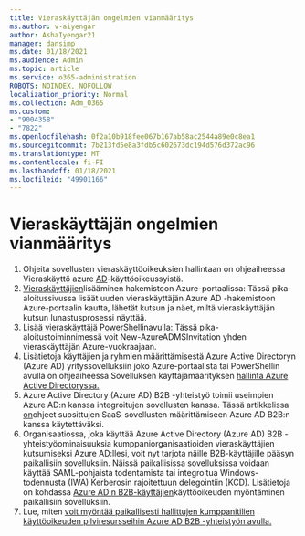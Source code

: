 ```yaml
---
title: Vieraskäyttäjän ongelmien vianmääritys
ms.author: v-aiyengar
author: AshaIyengar21
manager: dansimp
ms.date: 01/18/2021
ms.audience: Admin
ms.topic: article
ms.service: o365-administration
ROBOTS: NOINDEX, NOFOLLOW
localization_priority: Normal
ms.collection: Adm_O365
ms.custom:
- "9004358"
- "7822"
ms.openlocfilehash: 0f2a10b918fee067b167ab58ac2544a89e0c8ea1
ms.sourcegitcommit: 7b213fd5e8a3fdb5c602673dc194d576d372ac96
ms.translationtype: MT
ms.contentlocale: fi-FI
ms.lasthandoff: 01/18/2021
ms.locfileid: "49901166"
---
```

# <a name="troubleshoot-guest-user-issues"></a>Vieraskäyttäjän ongelmien vianmääritys

1. Ohjeita sovellusten vieraskäyttöoikeuksien hallintaan on ohjeaiheessa Vieraskäyttö azure [AD](https://docs.microsoft.com/azure/active-directory/governance/manage-guest-access-with-access-reviews)-käyttöoikeussyistä.
1. [Vieraskäyttäjien](https://docs.microsoft.com/azure/active-directory/external-identities/b2b-quickstart-add-guest-users-portal)lisääminen hakemistoon Azure-portaalissa: Tässä pika-aloitussivussa lisäät uuden vieraskäyttäjän Azure AD -hakemistoon Azure-portaalin kautta, lähetät kutsun ja näet, miltä vieraskäyttäjän kutsun lunastusprosessi näyttää.
1. [Lisää vieraskäyttäjä PowerShellin](https://docs.microsoft.com/azure/active-directory/external-identities/b2b-quickstart-invite-powershell)avulla: Tässä pika-aloitustoiminnimessä voit New-AzureADMSInvitation yhden vieraskäyttäjän Azure-vuokraajaan.
1. Lisätietoja käyttäjien ja ryhmien määrittämisestä Azure Active Directoryn (Azure AD) yrityssovelluksiin joko Azure-portaalista tai PowerShellin avulla on ohjeaiheessa Sovelluksen käyttäjämäärityksen [hallinta Azure Active Directoryssa.](https://docs.microsoft.com/azure/active-directory/manage-apps/assign-user-or-group-access-portal) 
1. Azure Active Directory (Azure AD) B2B -yhteistyö toimii useimpien Azure AD:n kanssa integroitujen sovellusten kanssa. Tässä artikkelissa [on](https://docs.microsoft.com/azure/active-directory/external-identities/configure-saas-apps)ohjeet suosittujen SaaS-sovellusten määrittämiseen Azure AD B2B:n kanssa käytettäväksi.
1. Organisaatiossa, joka käyttää Azure Active Directory (Azure AD) B2B -yhteistyöominaisuuksia kumppaniorganisaatioiden vieraskäyttäjien kutsumiseksi Azure AD:llesi, voit nyt tarjota näille B2B-käyttäjille pääsyn paikallisiin sovelluksiin. Näissä paikallisissa sovelluksissa voidaan käyttää SAML-pohjaista todentamista tai integroitua Windows-todennusta (IWA) Kerberosin rajoitettuun delegointiin (KCD). Lisätietoja on kohdassa [Azure AD:n B2B-käyttäjien](https://docs.microsoft.com/azure/active-directory/external-identities/hybrid-cloud-to-on-premises)käyttöoikeuden myöntäminen paikallisiin sovelluksiin.
1. Lue, miten [voit myöntää paikallisesti hallittujen kumppanitilien käyttöoikeuden pilviresursseihin Azure AD B2B -yhteistyön avulla.](https://docs.microsoft.com/azure/active-directory/external-identities/hybrid-on-premises-to-cloud)